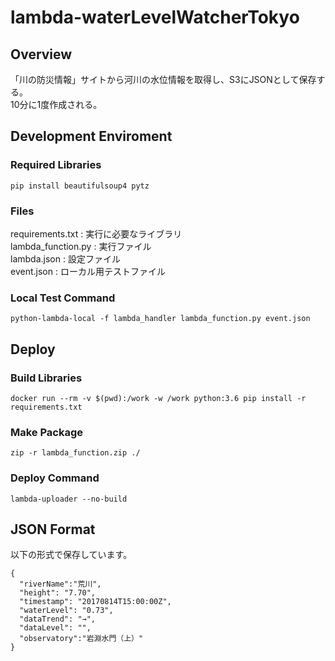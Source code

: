 # lambda-waterLevelWatcherTokyo

## Overview
「川の防災情報」サイトから河川の水位情報を取得し、S3にJSONとして保存する。   
10分に1度作成される。

## Development Enviroment
### Required Libraries
~~~
pip install beautifulsoup4 pytz
~~~

### Files
requirements.txt : 実行に必要なライブラリ  
lambda_function.py : 実行ファイル  
lambda.json : 設定ファイル  
event.json : ローカル用テストファイル  

### Local Test Command
~~~
python-lambda-local -f lambda_handler lambda_function.py event.json
~~~

## Deploy 
### Build Libraries
~~~
docker run --rm -v $(pwd):/work -w /work python:3.6 pip install -r requirements.txt
~~~

### Make Package
~~~
zip -r lambda_function.zip ./
~~~

### Deploy Command
~~~
lambda-uploader --no-build
~~~

## JSON Format
以下の形式で保存しています。
~~~
{
  "riverName":"荒川",
  "height": "7.70",
  "timestamp": "20170814T15:00:00Z",
  "waterLevel": "0.73",
  "dataTrend": "→",
  "dataLevel": "",
  "observatory":"岩淵水門（上）"
}
~~~
